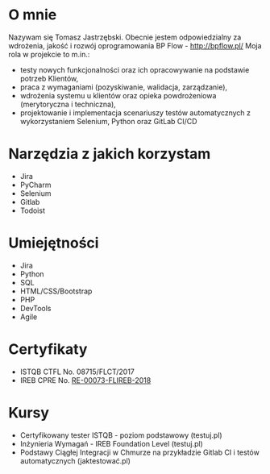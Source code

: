 # O mnie
Nazywam się Tomasz Jastrzębski. Obecnie jestem odpowiedzialny za wdrożenia, jakość i rozwój oprogramowania BP Flow - http://bpflow.pl/
Moja rola w projekcie to m.in.:
* testy nowych funkcjonalności oraz ich opracowywanie na podstawie potrzeb Klientów,
* praca z wymaganiami (pozyskiwanie, walidacja, zarządzanie),
* wdrożenia systemu u klientów oraz opieka powdrożeniowa (merytoryczna i techniczna),
* projektowanie i implementacja scenariuszy testów automatycznych z wykorzystaniem Selenium, Python oraz GitLab CI/CD
# Narzędzia z jakich korzystam
* Jira
* PyCharm
* Selenium
* Gitlab
* Todoist
# Umiejętności
* Jira
* Python
* SQL
* HTML/CSS/Bootstrap
* PHP
* DevTools
* Agile
# Certyfikaty
* ISTQB CTFL No. 08715/FLCT/2017
* IREB CPRE No. [RE-00073-FLIREB-2018](https://www.ireb.org/en/service/cpre-registry-list/4539/)
# Kursy
* Certyfikowany tester ISTQB - poziom podstawowy (testuj.pl)
* Inżynieria Wymagań - IREB Foundation Level (testuj.pl)
* Podstawy Ciągłej Integracji w Chmurze na przykładzie Gitlab CI i testów automatycznych (jaktestować.pl)
